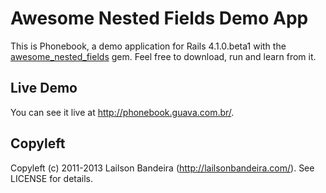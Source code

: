 Awesome Nested Fields Demo App
==============================

This is Phonebook, a demo application for Rails 4.1.0.beta1 with the [awesome_nested_fields](https://github.com/lailsonbm/awesome_nested_fields) gem.  Feel free to download, run and learn from it.

Live Demo
---------

You can see it live at http://phonebook.guava.com.br/.

Copyleft
--------

Copyleft (c) 2011-2013 Lailson Bandeira (http://lailsonbandeira.com/). See LICENSE for details.
